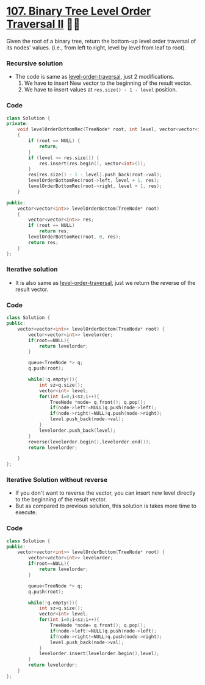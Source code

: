 # [107. Binary Tree Level Order Traversal II](https://leetcode.com/problems/binary-tree-level-order-traversal-ii/) 🌟🌟

Given the root of a binary tree, return the bottom-up level order traversal of its nodes' values. (i.e., from left to right, level by level from leaf to root).

### Recursive solution

-   The code is same as [level-order-traversal](./102_btLevelOrderTraversal.md), just 2 modifications.
    1. We have to insert New vector to the beginning of the result vector.
    2. We have to insert values at `res.size() - 1 - level` position.

### Code

```cpp
class Solution {
private:
    void levelOrderBottomRec(TreeNode* root, int level, vector<vector<int>>& res)
    {
        if (root == NULL) {
            return;
        }
        if (level >= res.size()) {
            res.insert(res.begin(), vector<int>());
        }
        res[res.size() - 1 - level].push_back(root->val);
        levelOrderBottomRec(root->left, level + 1, res);
        levelOrderBottomRec(root->right, level + 1, res);
    }

public:
    vector<vector<int>> levelOrderBottom(TreeNode* root)
    {
        vector<vector<int>> res;
        if (root == NULL)
            return res;
        levelOrderBottomRec(root, 0, res);
        return res;
    }
};
```

### Iterative solution

-   It is also same as [level-order-traversal](./102_btLevelOrderTraversal.md), just we return the reverse of the result vector.

### Code

```cpp
class Solution {
public:
    vector<vector<int>> levelOrderBottom(TreeNode* root) {
        vector<vector<int>> levelorder;
        if(root==NULL){
            return levelorder;
        }

        queue<TreeNode *> q;
        q.push(root);

        while(!q.empty()){
            int sz=q.size();
            vector<int> level;
            for(int i=0;i<sz;i++){
                TreeNode *node= q.front(); q.pop();
                if(node->left!=NULL)q.push(node->left);
                if(node->right!=NULL)q.push(node->right);
                level.push_back(node->val);
            }
            levelorder.push_back(level);
        }
        reverse(levelorder.begin(),levelorder.end());
        return levelorder;

    }
};
```

### Iterative Solution without reverse

-   If you don't want to reverse the vector, you can insert new level directly to the beginning of the result vector.
-   But as compared to previous solution, this solution is takes more time to execute.

### Code

```cpp
class Solution {
public:
    vector<vector<int>> levelOrderBottom(TreeNode* root) {
        vector<vector<int>> levelorder;
        if(root==NULL){
            return levelorder;
        }

        queue<TreeNode *> q;
        q.push(root);

        while(!q.empty()){
            int sz=q.size();
            vector<int> level;
            for(int i=0;i<sz;i++){
                TreeNode *node= q.front(); q.pop();
                if(node->left!=NULL)q.push(node->left);
                if(node->right!=NULL)q.push(node->right);
                level.push_back(node->val);
            }
            levelorder.insert(levelorder.begin(),level);
        }
        return levelorder;
    }
};
```
